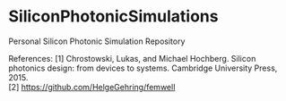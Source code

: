 # SiliconPhotonicSimulations
Personal Silicon Photonic Simulation Repository


References:
[1] Chrostowski, Lukas, and Michael Hochberg. Silicon photonics design: from devices to systems. Cambridge University Press, 2015. <br>
[2] https://github.com/HelgeGehring/femwell <br>

